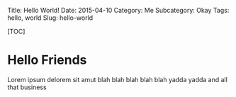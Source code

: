 Title: Hello World!
Date: 2015-04-10 
Category: Me
Subcategory: Okay
Tags: hello, world
Slug: hello-world

[TOC]

# Hello Friends #

Lorem ipsum delorem sit amut blah blah blah blah blah yadda yadda and all that business